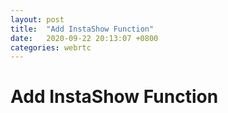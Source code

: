 ```yaml
---
layout: post
title:  "Add InstaShow Function"
date:   2020-09-22 20:13:07 +0800
categories: webrtc
---
```


# Add InstaShow Function






